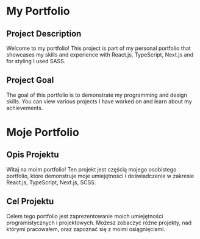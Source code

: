# My Portfolio

## Project Description

Welcome to my portfolio! This project is part of my personal portfolio that showcases my skills and experience with React.js, TypeScript, Next.js and for styling I used SASS.

## Project Goal

The goal of this portfolio is to demonstrate my programming and design skills. You can view various projects I have worked on and learn about my achievements.

#####

# Moje Portfolio

## Opis Projektu

Witaj na moim portfolio! Ten projekt jest częścią mojego osobistego portfolio, które demonstruje moje umiejętności i doświadczenie w zakresie React.js, TypeScript, Next.js, SCSS.

## Cel Projektu

Celem tego portfolio jest zaprezentowanie moich umiejętności programistycznych i projektowych. Możesz zobaczyć różne projekty, nad którymi pracowałem, oraz zapoznać się z moimi osiągnięciami.
